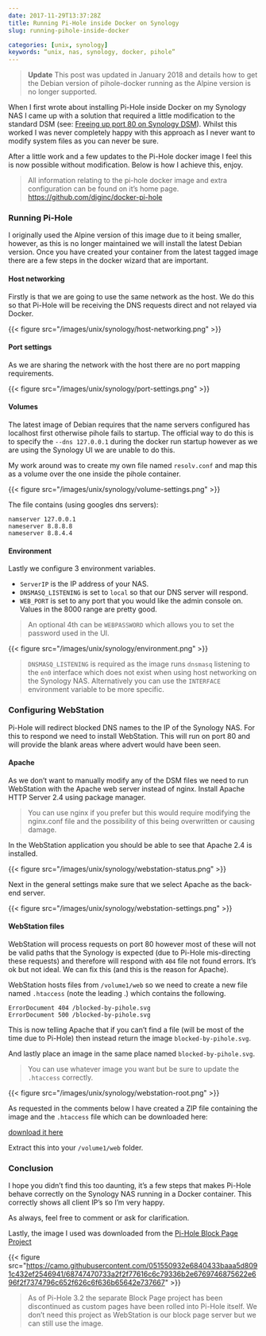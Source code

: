 ```yaml
---
date: 2017-11-29T13:37:28Z
title: Running Pi-Hole inside Docker on Synology
slug: running-pihole-inside-docker

categories: [unix, synology]
keywords: “unix, nas, synology, docker, pihole”
---
```

> **Update** This post was updated in January 2018 and details how to get the Debian version of pihole-docker running as the Alpine version is no longer supported.

When I first wrote about installing Pi-Hole inside Docker on my Synology NAS I came up with a solution that required a little modification to the standard DSM (see: [Freeing up port 80 on Synology DSM](/post/unix/synology/freeing-port-80/)).  Whilst this worked I was never completely happy with this approach as I never want to modify system files as you can never be sure.

After a little work and a few updates to the Pi-Hole docker image I feel this is now possible without modification.  Below is how I achieve this, enjoy.

> All information relating to the pi-hole docker image and extra configuration can be found on it’s home page. https://github.com/diginc/docker-pi-hole

### Running Pi-Hole

I originally used the Alpine version of this image due to it being smaller, however, as this is no longer maintained we will install the latest Debian version.  Once you have created your container from the latest tagged image there are a few steps in the docker wizard that are important.  

#### Host networking

Firstly is that we are going to use the same network as the host.  We do this so that Pi-Hole will be receiving the DNS requests direct and not relayed via Docker.

{{< figure src="/images/unix/synology/host-networking.png" >}}

#### Port settings

As we are sharing the network with the host there are no port mapping requirements.

{{< figure src="/images/unix/synology/port-settings.png" >}}

#### Volumes

The latest image of Debian requires that the name servers configured has localhost first otherwise pihole fails to startup.  The official way to do this is to specify the `--dns 127.0.0.1` during the docker run startup however as we are using the Synology UI we are unable to do this.

My work around was to create my own file named `resolv.conf` and map this as a volume over the one inside the pihole container.

{{< figure src="/images/unix/synology/volume-settings.png" >}}

The file contains (using googles dns servers):

```
namserver 127.0.0.1
nameserver 8.8.8.8
nameserver 8.8.4.4
```
#### Environment

Lastly we configure 3 environment variables.

* `ServerIP` is the IP address of your NAS.
* `DNSMASQ_LISTENING` is set to `local` so that our DNS server will respond.
* `WEB_PORT` is set to any port that you would like the admin console on.  Values in the 8000 range are pretty good.

> An optional 4th can be `WEBPASSWORD` which allows you to set the password used in the UI.

{{< figure src="/images/unix/synology/environment.png" >}}

> `DNSMASQ_LISTENING` is required as the image runs `dnsmasq` listening to the `en0` interface which does not exist when using host networking on the Synology NAS.  Alternatively you can use the `INTERFACE` environment variable to be more specific.

### Configuring WebStation

Pi-Hole will redirect blocked DNS names to the IP of the Synology NAS.  For this to respond we need to install WebStation.  This will run on port 80 and will provide the blank areas where advert would have been seen.  

#### Apache

As we don’t want to manually modify any of the DSM files we need to run WebStation with the Apache web server instead of nginx.  Install Apache HTTP Server 2.4 using package manager.

> You can use nginx if you prefer but this would require modifying the nginx.conf file and the possibility of this being overwritten or causing damage.

In the WebStation application you should be able to see that Apache 2.4 is installed.

{{< figure src="/images/unix/synology/webstation-status.png" >}}

Next in the general settings make sure that we select Apache as the back-end server.

{{< figure src="/images/unix/synology/webstation-settings.png" >}}

#### WebStation files

WebStation will process requests on port 80 however most of these will not be valid paths that the Synology is expected (due to Pi-Hole mis-directing these requests) and therefore will respond with `404` file not found errors.  It’s ok but not ideal.  We can fix this (and this is the reason for Apache).

WebStation hosts files from `/volume1/web` so we need to create a new file named `.htaccess` (note the leading .) which contains the following.

```
ErrorDocument 404 /blocked-by-pihole.svg
ErrorDocument 500 /blocked-by-pihole.svg
```

This is now telling Apache that if you can’t find a file (will be most of the time due to Pi-Hole) then instead return the image `blocked-by-pihole.svg`.

And lastly place an image in the same place named `blocked-by-pihole.svg`.

> You can use whatever image you want but be sure to update the `.htaccess` correctly.

{{< figure src="/images/unix/synology/webstation-root.png" >}}

As requested in the comments below I have created a ZIP file containing the image and the `.htaccess` file which can be downloaded here:

[download it here](/downloads/pihole/web.zip)

Extract this into your `/volume1/web` folder.

### Conclusion

I hope you didn’t find this too daunting, it’s a few steps that makes Pi-Hole behave correctly on the Synology NAS running in a Docker container.  This correctly shows all client IP’s so I’m very happy.

As always, feel free to comment or ask for clarification.

Lastly, the image I used was downloaded from the [Pi-Hole Block Page Project](https://github.com/WaLLy3K/Pi-hole-Block-Page) 

{{< figure src="https://camo.githubusercontent.com/051550932e6840433baaa5d8091c432ef2546941/68747470733a2f2f77616c6c79336b2e6769746875622e696f2f7374796c652f626c6f636b65642e737667" >}}

> As of Pi-Hole 3.2 the separate Block Page project has been discontinued as custom pages have been rolled into Pi-Hole itself. We don’t need this project as WebStation is our block page server but we can still use the image.